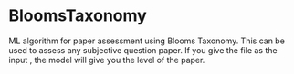 # BloomsTaxonomy
ML algorithm for paper assessment using Blooms Taxonomy. This can be used to assess any subjective question paper. If you give the file as the input , the model will give you the level of the paper.


